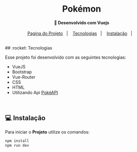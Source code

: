 <h1 align="center">
     Pokémon
</h1>

<h4 align="center">
  🚀 Desenvolvido com Vuejs
</h4>

<p align="center">
  <a href="">Pagina do Projeto</a>&nbsp;&nbsp;&nbsp;|&nbsp;&nbsp;&nbsp;
  <a href="#rocket-tecnologias">Tecnologias</a>&nbsp;&nbsp;&nbsp;|&nbsp;&nbsp;&nbsp;
  <a href="#-instalação">Instalação</a>&nbsp;&nbsp;&nbsp;|&nbsp;&nbsp;&nbsp;
</p>

<br>
## :rocket: Tecnologias

Esse projeto foi desenvolvido com as seguintes tecnologias:

- VueJS
- Bootstrap
- Vue-Router
- CSS
- HTML
- Utilizando Api [PokéAPI](https://pokeapi.co/)

<br>

## 💻 Instalação

Para iniciar o **Projeto** utilize os comandos:

```bash
npm install
npm run dev
```
